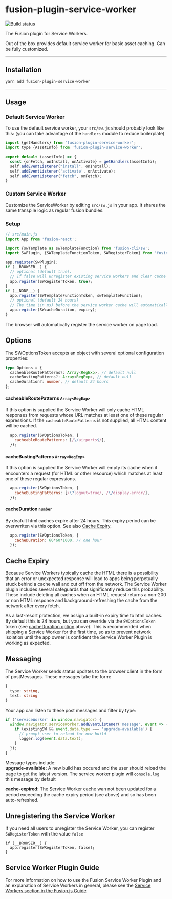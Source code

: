 # fusion-plugin-service-worker

[![Build status](https://badge.buildkite.com/176b20938d88e3b7836a9deb744a94d9e58626679d29b22e0f.svg?branch=master)](https://buildkite.com/uberopensource/fusion-plugin-service-worker)

The Fusion plugin for Service Workers.

Out of the box provides default service worker for basic asset caching. Can be fully customized.

---

## Installation

```sh
yarn add fusion-plugin-service-worker
```

---

## Usage

### Default Service Worker

To use the default service worker, your `src/sw.js` should probably look like this:
(you can take advantage of the `handlers` module to reduce boilerplate)

```js
import {getHandlers} from 'fusion-plugin-service-worker';
import type {AssetInfo} from 'fusion-plugin-service-worker';

export default (assetInfo) => {
  const {onFetch, onInstall, onActivate} = getHandlers(assetInfo);
  self.addEventListener("install", onInstall);
  self.addEventListener('activate', onActivate);
  self.addEventListener("fetch", onFetch);
}
```

### Custom Service Worker

Customize the ServiceWorker by editing `src/sw.js` in your app. It shares the same transpile logic as regular fusion bundles.

### Setup

```js
// src/main.js
import App from 'fusion-react';

import {swTemplate as swTemplateFunction} from 'fusion-cli/sw';
import SwPlugin, {SWTemplateFunctionToken, SWRegisterToken} from 'fusion-plugin-service-worker';

app.register(SwPlugin);
if (__BROWSER__) {
  // optional (default true).
  // If false will unregister existing service workers and clear cache
  app.register(SWRegisterToken, true);
}
if (__NODE__) {
  app.register(SWTemplateFunctionToken, swTemplateFunction);
  // optional (default 24 hours)
  // The time (in ms) before the service worker cache will automatically expire
  app.register(SWcacheDuration, expiry);
}
```

The browser will automatically register the service worker on page load.

## Options

The SWOptionsToken accepts an object with several optional configuration properties:

```ts
type Options = {
  cacheableRoutePatterns?: Array<RegExp>, // default null
  cacheBustingPatterns?: Array<RegExp>, // default null
  cacheDuration?: number, // default 24 hours
};
```

#### cacheableRoutePatterns `Array<RegExp>`
If this option is supplied the Service Worker will only cache HTML responses from requests whose URL matches at least one of these regular expressions. If the `cacheableRoutePatterns` is not supplied, all HTML content will be cached.

```js
  app.register(SWOptionsToken, {
    cacheableRoutePatterns: [/\/airports$/],
  });
```

#### cacheBustingPatterns `Array<RegExp>`
If this option is supplied the Service Worker will empty its cache when it encounters a request (for HTML or other resource) which matches at least one of these regular expressions.

```js
  app.register(SWOptionsToken, {
    cacheBustingPatterns: [/\?logout=true/, /\/display-error/],
  });
```

#### cacheDuration `number`
By deafult html caches expire after 24 hours. This expiry period can be overwrriten via this option. See also [Cache Expiry](#Cache).

```js
  app.register(SWOptionsToken, {
    cacheDuration: 60*60*1000, // one hour
  });
```

## Cache Expiry

Because Service Workers typically cache the HTML there is a possibility that an error or unexpected response will lead to apps being perpetually stuck behind a cache wall and cut off from the network. The Service Worker plugin includes several safeguards that significantly reduce this probability. These include deleting all caches when an HTML request returns a non-200 or non HTML response and backgraound-refreshing the cache from the network after every fetch.

As a last-resort protection, we assign a built-in expiry time to html caches. By default this is 24 hours, but you can override via the `SWOptionsToken` token (see [cacheDuration option](#cacheDuration) above). This is recommended when shipping a Service Worker for the first time, so as to prevent network isolation until the app owner is confident the Service Worker Plugin is working as expected.

## Messaging

The Service Worker sends status updates to the browser client in the form of postMessages.
These messages take the form:

```ts
{
  type: string,
  text: string
}
```

Your app can listen to these post messages and filter by type:

```js
if ('serviceWorker' in window.navigator) {
  window.navigator.serviceWorker.addEventListener('message', event => {
    if (existingSW && event.data.type === 'upgrade-available') {
      // prompt user to reload for new build
      logger.log(event.data.text);
    }
  });
}
```

Message types include: \
**upgrade-available:** A new build has occured and the user should reload the page to get the latest version. The service worker plugin will `console.log` this message by default

**cache-expired:** The Service Worker cache wan not been updated for a period exceeding the cache expiry period (see above) and so has been auto-refreshed.


## Unregistering the Service Worker

If you need all users to unregister the Service Worker, you can register `SWRegisterToken` with the value `false`

```
if (__BROWSER__) {
  app.register(SWRegisterToken, false);
}
```

## Service Worker Plugin Guide

For more information on how to use the Fusion Service Worker Plugin and an explanation of Service Workers in general, please see the [Service Workers section in the Fusion.js Guide](https://fusionjs.com/docs/guides/performance/service-workers)
